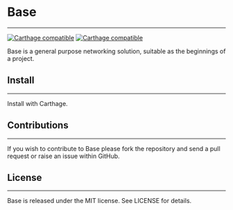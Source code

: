 # Base
___

[![Carthage compatible](https://img.shields.io/badge/Carthage-compatible-4BC51D.svg?style=flat)](https://github.com/niceagency/Log) [![Carthage compatible](https://img.shields.io/badge/twitter-%40niceagency-blue.svg)](https://twitter.com/niceagency)

Base is a general purpose networking solution, suitable as the beginnings of a project.

## Install
___

Install with Carthage.

## Contributions
___

If you wish to contribute to Base please fork the repository and send a pull request or raise an issue within GitHub.

## License
___

Base is released under the MIT license. See LICENSE for details.
